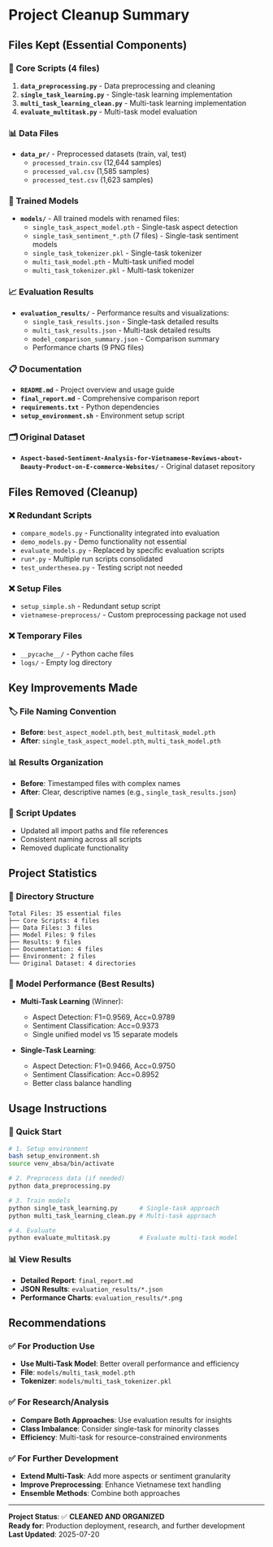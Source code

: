 # Project Cleanup Summary

## Files Kept (Essential Components)

### 🔧 Core Scripts (4 files)
1. **`data_preprocessing.py`** - Data preprocessing and cleaning
2. **`single_task_learning.py`** - Single-task learning implementation
3. **`multi_task_learning_clean.py`** - Multi-task learning implementation  
4. **`evaluate_multitask.py`** - Multi-task model evaluation

### 📊 Data Files
- **`data_pr/`** - Preprocessed datasets (train, val, test)
  - `processed_train.csv` (12,644 samples)
  - `processed_val.csv` (1,585 samples)
  - `processed_test.csv` (1,623 samples)

### 🤖 Trained Models
- **`models/`** - All trained models with renamed files:
  - `single_task_aspect_model.pth` - Single-task aspect detection
  - `single_task_sentiment_*.pth` (7 files) - Single-task sentiment models
  - `single_task_tokenizer.pkl` - Single-task tokenizer
  - `multi_task_model.pth` - Multi-task unified model
  - `multi_task_tokenizer.pkl` - Multi-task tokenizer

### 📈 Evaluation Results
- **`evaluation_results/`** - Performance results and visualizations:
  - `single_task_results.json` - Single-task detailed results
  - `multi_task_results.json` - Multi-task detailed results
  - `model_comparison_summary.json` - Comparison summary
  - Performance charts (9 PNG files)

### 📋 Documentation
- **`README.md`** - Project overview and usage guide
- **`final_report.md`** - Comprehensive comparison report
- **`requirements.txt`** - Python dependencies
- **`setup_environment.sh`** - Environment setup script

### 🗂️ Original Dataset
- **`Aspect-based-Sentiment-Analysis-for-Vietnamese-Reviews-about-Beauty-Product-on-E-commerce-Websites/`** - Original dataset repository

## Files Removed (Cleanup)

### ❌ Redundant Scripts
- `compare_models.py` - Functionality integrated into evaluation
- `demo_models.py` - Demo functionality not essential
- `evaluate_models.py` - Replaced by specific evaluation scripts
- `run*.py` - Multiple run scripts consolidated
- `test_underthesea.py` - Testing script not needed

### ❌ Setup Files
- `setup_simple.sh` - Redundant setup script
- `vietnamese-preprocess/` - Custom preprocessing package not used

### ❌ Temporary Files
- `__pycache__/` - Python cache files
- `logs/` - Empty log directory

## Key Improvements Made

### 🏷️ File Naming Convention
- **Before**: `best_aspect_model.pth`, `best_multitask_model.pth`
- **After**: `single_task_aspect_model.pth`, `multi_task_model.pth`

### 📊 Results Organization
- **Before**: Timestamped files with complex names
- **After**: Clear, descriptive names (e.g., `single_task_results.json`)

### 🔧 Script Updates
- Updated all import paths and file references
- Consistent naming across all scripts
- Removed duplicate functionality

## Project Statistics

### 📁 Directory Structure
```
Total Files: 35 essential files
├── Core Scripts: 4 files
├── Data Files: 3 files  
├── Model Files: 9 files
├── Results: 9 files
├── Documentation: 4 files
├── Environment: 2 files
└── Original Dataset: 4 directories
```

### 🎯 Model Performance (Best Results)
- **Multi-Task Learning** (Winner):
  - Aspect Detection: F1=0.9569, Acc=0.9789
  - Sentiment Classification: Acc=0.9373
  - Single unified model vs 15 separate models

- **Single-Task Learning**:
  - Aspect Detection: F1=0.9466, Acc=0.9750  
  - Sentiment Classification: Acc=0.8952
  - Better class balance handling

## Usage Instructions

### 🚀 Quick Start
```bash
# 1. Setup environment
bash setup_environment.sh
source venv_absa/bin/activate

# 2. Preprocess data (if needed)
python data_preprocessing.py

# 3. Train models
python single_task_learning.py      # Single-task approach
python multi_task_learning_clean.py # Multi-task approach

# 4. Evaluate
python evaluate_multitask.py        # Evaluate multi-task model
```

### 📊 View Results
- **Detailed Report**: `final_report.md`
- **JSON Results**: `evaluation_results/*.json`
- **Performance Charts**: `evaluation_results/*.png`

## Recommendations

### ✅ For Production Use
- **Use Multi-Task Model**: Better overall performance and efficiency
- **File**: `models/multi_task_model.pth`
- **Tokenizer**: `models/multi_task_tokenizer.pkl`

### ✅ For Research/Analysis
- **Compare Both Approaches**: Use evaluation results for insights
- **Class Imbalance**: Consider single-task for minority classes
- **Efficiency**: Multi-task for resource-constrained environments

### ✅ For Further Development
- **Extend Multi-Task**: Add more aspects or sentiment granularity
- **Improve Preprocessing**: Enhance Vietnamese text handling
- **Ensemble Methods**: Combine both approaches

---

**Project Status**: ✅ **CLEANED AND ORGANIZED**  
**Ready for**: Production deployment, research, and further development  
**Last Updated**: 2025-07-20
